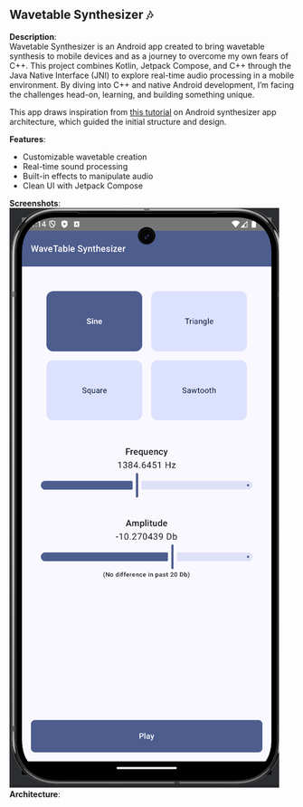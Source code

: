 
## Wavetable Synthesizer 🎶

**Description**:  
Wavetable Synthesizer is an Android app created to bring wavetable synthesis to mobile devices and as a journey to overcome my own fears of C++. This project combines Kotlin, Jetpack Compose, and C++ through the Java Native Interface (JNI) to explore real-time audio processing in a mobile environment. By diving into C++ and native Android development, I’m facing the challenges head-on, learning, and building something unique.

This app draws inspiration from [this tutorial](https://thewolfsound.com/android-synthesizer-1-app-architecture/) on Android synthesizer app architecture, which guided the initial structure and design.

**Features**:

-   Customizable wavetable creation
-   Real-time sound processing
-   Built-in effects to manipulate audio
-   Clean UI with Jetpack Compose

**Screenshots**:
![Screenshot](screenshot/screenshot.png)
**Architecture**: